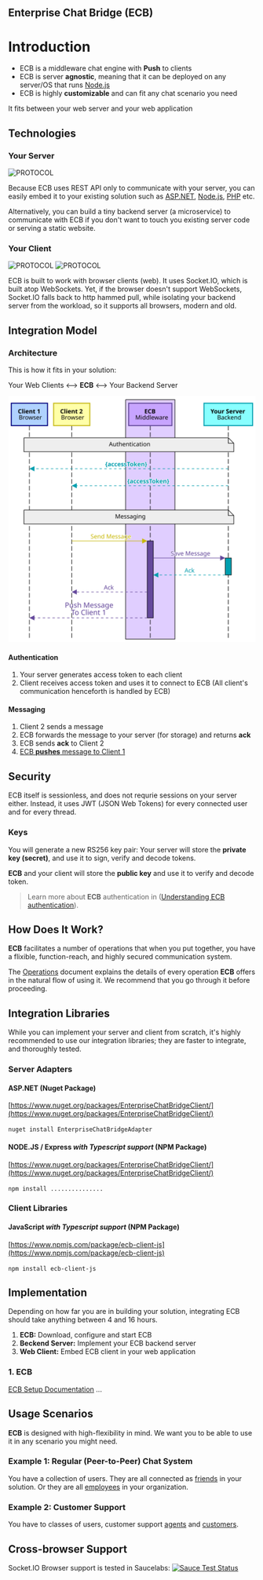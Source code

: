 ## Enterprise Chat Bridge (ECB)

# Introduction

- ECB is a middleware chat engine with **Push** to clients
- ECB is server **agnostic**, meaning that it can be deployed on any server/OS that runs <ins>Node.js</ins>
- ECB is highly **customizable** and can fit any chat scenario you need

It fits between your web server and your web application

## Technologies

### Your Server

![PROTOCOL](https://img.shields.io/badge/Protocol-REST%20API-blue.svg)

Because ECB uses REST API only to communicate with your server, you can easily embed it to your existing solution such as <ins>ASP.<span></span>NET</ins>, <ins>Node.js</ins>, <ins>PHP</ins> etc.

Alternatively, you can build a tiny backend server (a microservice) to communicate with ECB if you don't want to touch you existing server code or serving a static website.

### Your Client

![PROTOCOL](https://img.shields.io/badge/Protocol-REST%20API-blue.svg) ![PROTOCOL](https://img.shields.io/badge/Protocol-WebSockets-orange.svg)

ECB is built to work with browser clients (web). It uses Socket.<span></span>IO, which is built atop WebSockets. Yet, if the browser doesn't support WebSockets, Socket.<span></span>IO falls back to http hammed pull, while isolating your backend server from the workload, so it supports all browsers, modern and old.

## Integration Model

### Architecture

This is how it fits in your solution:

Your Web Clients <--> **ECB** <--> Your Backend Server

![Simple Architecture](./imgs/simple-arch.svg)

#### Authentication

1. Your server generates access token to each client
2. Client receives access token and uses it to connect to ECB (All client's communication henceforth is handled by ECB)

#### Messaging

1. Client 2 sends a message
2. ECB forwards the message to your server (for storage) and returns **ack**
3. ECB sends **ack** to Client 2
4. <ins>ECB **pushes** message to Client 1</ins>

## Security

ECB itself is sessionless, and does not requrie sessions on your server either. Instead, it uses JWT (JSON Web Tokens) for every connected user and for every thread.

### Keys

You will generate a new RS256 key pair:
Your server will store the **private key (secret)**, and use it to sign, verify and decode tokens.

**ECB** and your client will store the **public key** and use it to verify and decode token.

> Learn more about **ECB** authentication in ([Understanding ECB authentication](ECB-AUTHENTICATION.md)).

## How Does It Work?

**ECB** facilitates a number of operations that when you put together, you have a flixible, function-reach, and highly secured communication system.

The [Operations](ECB-OPERATIONS.md) document explains the details of every operation **ECB** offers in the natural flow of using it. We recommend that you go through it before proceeding.

## Integration Libraries

While you can implement your server and client from scratch, it's highly recommended to use our integration libraries; they are faster to integrate, and thoroughly tested.

### Server Adapters

#### ASP.<span>NET (Nuget Package)

[https://www.nuget.org/packages/EnterpriseChatBridgeClient/](https://www.nuget.org/packages/EnterpriseChatBridgeClient/)

`nuget install EnterpriseChatBridgeAdapter`

#### NODE.JS / Express _with Typescript support_ (NPM Package)

[https://www.nuget.org/packages/EnterpriseChatBridgeClient/](https://www.nuget.org/packages/EnterpriseChatBridgeClient/)

`npm install ...............`

### Client Libraries

#### JavaScript _with Typescript support_ (NPM Package)

[https://www.npmjs.com/package/ecb-client-js](https://www.npmjs.com/package/ecb-client-js)

`npm install ecb-client-js`

## Implementation

Depending on how far you are in building your solution, integrating ECB should take anything between 4 and 16 hours.

1. **ECB:** Download, configure and start ECB
2. **Beckend Server:** Implement your ECB backend server
3. **Web Client:** Embed ECB client in your web application

### 1. ECB

[ECB Setup Documentation](ECB-SETUP-GUIDE.md)
...

## Usage Scenarios

**ECB** is designed with high-flexibility in mind. We want you to be able to use it in any scenario you might need.

### Example 1: Regular (Peer-to-Peer) Chat System

You have a collection of users. They are all connected as <ins>friends</ins> in your solution. Or they are all <ins>employees</ins> in your organization.

### Example 2: Customer Support

You have to classes of users, customer support <ins>agents</ins> and <ins>customers</ins>.

## Cross-browser Support

Socket.<span></span>IO Browser support is tested in Saucelabs:
[![Sauce Test Status](https://saucelabs.com/browser-matrix/socket.svg)](https://saucelabs.com/u/socket)
